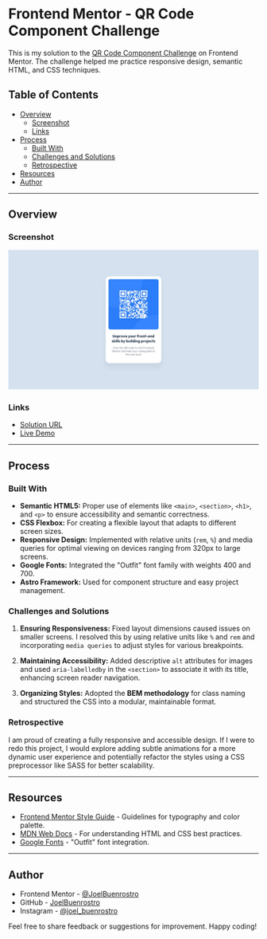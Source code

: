 # Frontend Mentor - QR Code Component Challenge

This is my solution to the [QR Code Component Challenge](https://www.frontendmentor.io/challenges/qr-code-component-iux_sIO_H) on Frontend Mentor. The challenge helped me practice responsive design, semantic HTML, and CSS techniques.

## Table of Contents

- [Overview](#overview)
  - [Screenshot](#screenshot)
  - [Links](#links)
- [Process](#process)
  - [Built With](#built-with)
  - [Challenges and Solutions](#challenges-and-solutions)
  - [Retrospective](#retrospective)
- [Resources](#resources)
- [Author](#author)

---

## Overview

### Screenshot

![QR Code Component Screenshot](./QR-Component/public/desktop-design.jpg)

### Links

- [Solution URL](https://github.com/JoelBuenrostro/FM-Web-Examples/tree/main/QR-Component)
- [Live Demo](https://astro-qr-component.netlify.app)

---

## Process

### Built With

- **Semantic HTML5:** Proper use of elements like `<main>`, `<section>`, `<h1>`, and `<p>` to ensure accessibility and semantic correctness.
- **CSS Flexbox:** For creating a flexible layout that adapts to different screen sizes.
- **Responsive Design:** Implemented with relative units (`rem`, `%`) and media queries for optimal viewing on devices ranging from 320px to large screens.
- **Google Fonts:** Integrated the "Outfit" font family with weights 400 and 700.
- **Astro Framework:** Used for component structure and easy project management.

### Challenges and Solutions

1. **Ensuring Responsiveness:**
   Fixed layout dimensions caused issues on smaller screens. I resolved this by using relative units like `%` and `rem` and incorporating `media queries` to adjust styles for various breakpoints.

2. **Maintaining Accessibility:**
   Added descriptive `alt` attributes for images and used `aria-labelledby` in the `<section>` to associate it with its title, enhancing screen reader navigation.

3. **Organizing Styles:**
   Adopted the **BEM methodology** for class naming and structured the CSS into a modular, maintainable format.

### Retrospective

I am proud of creating a fully responsive and accessible design. If I were to redo this project, I would explore adding subtle animations for a more dynamic user experience and potentially refactor the styles using a CSS preprocessor like SASS for better scalability.

---

## Resources

- [Frontend Mentor Style Guide](./QR-Component/style-guide.md) - Guidelines for typography and color palette.
- [MDN Web Docs](https://developer.mozilla.org/) - For understanding HTML and CSS best practices.
- [Google Fonts](https://fonts.google.com/specimen/Outfit) - "Outfit" font integration.

---

## Author

- Frontend Mentor - [@JoelBuenrostro](https://www.frontendmentor.io/profile/JoelBuenrostro)
- GitHub - [JoelBuenrostro](https://github.com/JoelBuenrostro)
- Instagram - [@joel_buenrostro](https://www.instagram.com/joel_buenrostro/)

Feel free to share feedback or suggestions for improvement. Happy coding!
